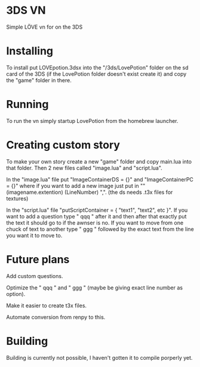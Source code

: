 # 3DS VN
 Simple LÖVE vn for on the 3DS


# Installing
To install put LOVEpotion.3dsx into the "/3ds/LovePotion" folder on the sd card of the 3DS (if the LovePotion folder doesn't exist create it) and copy the "game" folder in there.


# Running
To run the vn simply startup LovePotion from the homebrew launcher.


# Creating custom story

To make your own story create a new "game" folder and copy main.lua into that folder. Then 2 new files called "image.lua" and "script.lua". 

In the "image.lua" file put "ImageContainerDS = {}" and "ImageContainerPC = {}" where if you want to add a new image just put in ""(imagename.extention) (LineNumber) ",". (the ds needs .t3x files for textures)

In the "script.lua" file "putScriptContainer = { "text1", "text2", etc }". If you want to add a question type " qqq " after it and then after that exactly put the text it should go to if the awnser is no. If you want to move from one chuck of text to another type " ggg " followed by the exact text from the line you want it to move to.


# Future plans

Add custom questions.

Optimize the " qqq " and " ggg " (maybe be giving exact line number as option).

Make it easier to create t3x files.

Automate conversion from renpy to this.


# Building
Building is currently not possible, I haven't gotten it to compile porperly yet.